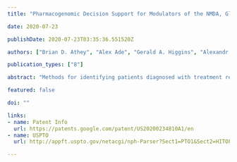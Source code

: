 ```yaml
---
title: "Pharmacogenomic Decision Support for Modulators of the NMDA, Glycine, and AMPA Receptors"

date: 2020-07-23

publishDate: 2020-07-23T03:35:36.551520Z

authors: ["Brian D. Athey", "Alex Ade", "Gerald A. Higgins", "Alexandr Kalinin", "Narathip Reamaroon", "James S. Burns"]

publication_types: ["8"]

abstract: "Methods for identifying patients diagnosed with treatment resistant or refractory depression, pain or other clinical indications who are eligible to receive N-methyl-D-aspartate receptor antagonist, glycine receptor beta (GLRB) modulator, or α-amino-3-hydroxy-5-methyl-4-isoxazolepropionic acid receptor (AMPAR)-based therapies to include determining the appropriate medication, an optimal dose for each patient, and determining which patients are not eligible to receive the therapy. The pharmacogenomic clinical decision support assays include targeted single nucleotide polymorphisms and clinical values or a combination of targeted single nucleotide polymorphisms, targeted ketamine-specific expansion and contraction of topologically associated domains, and clinical values. The methods described herein allow for a more effective determination of which patients will experience drug efficacy and which patients will experience adverse drug events. The methods provide personalized patient recommendations for dose, the frequency of medication administration, and recommendations on drug choice."

featured: false

doi: ""

links:
- name: Patent Info
  url: https://patents.google.com/patent/US20200234810A1/en
- name: USPTO
  url: http://appft.uspto.gov/netacgi/nph-Parser?Sect1=PTO1&Sect2=HITOFF&p=1&u=/netahtml/PTO/srchnum.html&r=1&f=G&l=50&d=PG01&s1=20200234810.PGNR.

---
```


